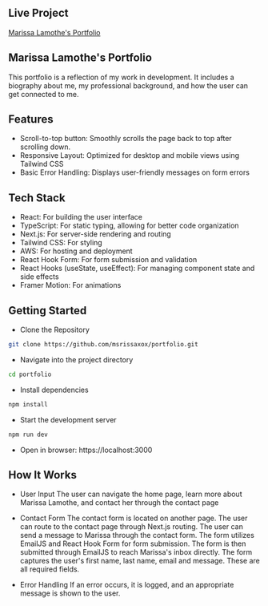 ## Live Project
<a href="https://www.marissalamothe.dev" target="_blank"> Marissa Lamothe's Portfolio</a>
## Marissa Lamothe's Portfolio

This portfolio is a reflection of my work in development. It includes a biography about me, my professional background, and how the user can get connected to me. 

## Features
- Scroll-to-top button: Smoothly scrolls the page back to top after scrolling down.
- Responsive Layout: Optimized for desktop and mobile views using Tailwind CSS
- Basic Error Handling: Displays user-friendly messages on form errors
## Tech Stack
- React: For building the user interface
- TypeScript: For static typing, allowing for better code organization
- Next.js: For server-side rendering and routing
- Tailwind CSS: For styling
- AWS: For hosting and deployment
- React Hook Form: For form submission and validation
- React Hooks (useState, useEffect): For managing component state and side effects 
- Framer Motion: For animations

## Getting Started
- Clone the Repository
```bash
git clone https://github.com/msrissaxox/portfolio.git
```
- Navigate into the project directory
``` bash
cd portfolio
```
- Install dependencies
``` bash
npm install
```
- Start the development server
```bash
npm run dev
```
- Open in browser: https://localhost:3000

## How It Works

- User Input
The user can navigate the home page, learn more about Marissa Lamothe, and contact her through the contact page


- Contact Form
The contact form is located on another page. The user can route to the contact page through Next.js routing. The user can send a message to Marissa through the contact form. The form utilizes EmailJS and React Hook Form for form submission. The form is then submitted through EmailJS to reach Marissa's inbox directly. The form captures the user's first name, last name, email and message. These are all required fields.  

- Error Handling
If an error occurs, it is logged, and an appropriate message is shown to the user.
